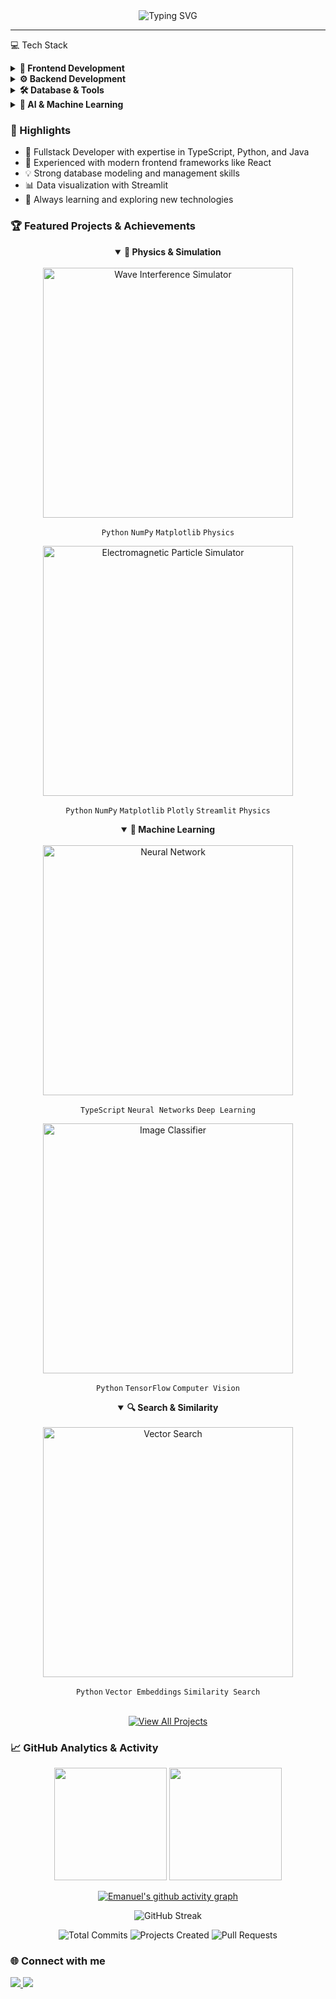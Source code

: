 <div align="center">
  <img src="https://readme-typing-svg.demolab.com?font=Fira+Code&pause=1000&color=FF6E96&center=true&vCenter=true&width=435&lines=Hello+World!+I'm+Emanuel+Firmino+👋;Fullstack+Developer;Working+with+AI" alt="Typing SVG" />
</div>

---

💻 Tech Stack

<details>
<summary><b>🎨 Frontend Development</b></summary>
<br>
<div align="left">
  
  ![TypeScript](https://img.shields.io/badge/TypeScript-007ACC?style=for-the-badge&logo=typescript&logoColor=white) 
  ![React](https://img.shields.io/badge/React-20232A?style=for-the-badge&logo=react&logoColor=61DAFB)
  ![Next.js](https://img.shields.io/badge/Next.js-000000?style=for-the-badge&logo=next.js&logoColor=white)
  ![HTML5](https://img.shields.io/badge/HTML5-E34F26?style=for-the-badge&logo=html5&logoColor=white)
  ![CSS3](https://img.shields.io/badge/CSS3-1572B6?style=for-the-badge&logo=css3&logoColor=white)
  ![Tailwind](https://img.shields.io/badge/Tailwind_CSS-38B2AC?style=for-the-badge&logo=tailwind-css&logoColor=white)
  ![Bootstrap](https://img.shields.io/badge/Bootstrap-563D7C?style=for-the-badge&logo=bootstrap&logoColor=white)
  ![SASS](https://img.shields.io/badge/Sass-CC6699?style=for-the-badge&logo=sass&logoColor=white)
</div>
</details>
<details>
<summary><b>⚙️ Backend Development</b></summary>
<br>
<div align="left">

![Python](https://img.shields.io/badge/Python-14354C?style=for-the-badge&logo=python&logoColor=white)
![Java](https://img.shields.io/badge/Java-ED8B00?style=for-the-badge&logo=openjdk&logoColor=white)
![Node.js](https://img.shields.io/badge/Node.js-43853D?style=for-the-badge&logo=node.js&logoColor=white)
![Express.js](https://img.shields.io/badge/Express.js-404D59?style=for-the-badge)
![Spring](https://img.shields.io/badge/Spring-6DB33F?style=for-the-badge&logo=spring&logoColor=white)
![FastAPI](https://img.shields.io/badge/FastAPI-009688?style=for-the-badge&logo=fastapi&logoColor=white)
![Django](https://img.shields.io/badge/Django-092E20?style=for-the-badge&logo=django&logoColor=white)
![NestJS](https://img.shields.io/badge/NestJS-E0234E?style=for-the-badge&logo=nestjs&logoColor=white)

</div>
</details>
<details>
<summary><b>🛠 Database & Tools</b></summary>
<br>
<div align="left">

![MySQL](https://img.shields.io/badge/MySQL-00000F?style=for-the-badge&logo=mysql&logoColor=white)
![MongoDB](https://img.shields.io/badge/MongoDB-4EA94B?style=for-the-badge&logo=mongodb&logoColor=white)
![PostgreSQL](https://img.shields.io/badge/PostgreSQL-316192?style=for-the-badge&logo=postgresql&logoColor=white)
![SQLite](https://img.shields.io/badge/SQLite-07405E?style=for-the-badge&logo=sqlite&logoColor=white)
![Redis](https://img.shields.io/badge/Redis-DC382D?style=for-the-badge&logo=redis&logoColor=white)
![Docker](https://img.shields.io/badge/Docker-2496ED?style=for-the-badge&logo=docker&logoColor=white)
![Kubernetes](https://img.shields.io/badge/Kubernetes-326CE5?style=for-the-badge&logo=kubernetes&logoColor=white)
![Git](https://img.shields.io/badge/Git-F05032?style=for-the-badge&logo=git&logoColor=white)

</div>
</details>
<details>
<summary><b>🤖 AI & Machine Learning</b></summary>
<br>
<div align="left">

![TensorFlow](https://img.shields.io/badge/TensorFlow-FF6F00?style=for-the-badge&logo=tensorflow&logoColor=white)
![PyTorch](https://img.shields.io/badge/PyTorch-EE4C2C?style=for-the-badge&logo=pytorch&logoColor=white)
![Pandas](https://img.shields.io/badge/Pandas-150458?style=for-the-badge&logo=pandas&logoColor=white)
![NumPy](https://img.shields.io/badge/NumPy-013243?style=for-the-badge&logo=numpy&logoColor=white)
![Scikit Learn](https://img.shields.io/badge/Scikit_Learn-F7931E?style=for-the-badge&logo=scikit-learn&logoColor=white)

</div>
</details>

### 🌟 Highlights

- 🔭 Fullstack Developer with expertise in TypeScript, Python, and Java
- 🌱 Experienced with modern frontend frameworks like React
- 💡 Strong database modeling and management skills
- 📊 Data visualization with Streamlit
- 🚀 Always learning and exploring new technologies

### 🏆 Featured Projects & Achievements

<div align="center">

  <details open>
    <summary><b>🌊 Physics & Simulation</b></summary>
    <br>
    <a href="https://github.com/oEmanuelFirmino/Dynamic_Wave_Interference_Simulator">
      <img width="400" src="https://github-readme-stats.vercel.app/api/pin/?username=oEmanuelFirmino&repo=Dynamic_Wave_Interference_Simulator&theme=dracula&hide_border=true&show_icons=true" alt="Wave Interference Simulator"/>
    </a>
    <p>
      <code>Python</code> <code>NumPy</code> <code>Matplotlib</code> <code>Physics</code>
    </p>
    <a href="https://github.com/oEmanuelFirmino/Electromagnetic-Particle-Simulator">
      <img width="400" src="https://github-readme-stats.vercel.app/api/pin/?username=oEmanuelFirmino&repo=Electromagnetic-Particle-Simulator&theme=dracula&hide_border=true&show_icons=true" alt="Electromagnetic Particle Simulator"/>
    </a>
    <p>
      <code>Python</code> <code>NumPy</code> <code>Matplotlib</code> <code>Plotly</code> <code>Streamlit</code> <code>Physics</code>
    </p>
  </details>

  <details open>
    <summary><b>🧠 Machine Learning</b></summary>
    <br>
    <a href="https://github.com/oEmanuelFirmino/MultiLayerNeuralNetwork">
      <img width="400" src="https://github-readme-stats.vercel.app/api/pin/?username=oEmanuelFirmino&repo=MultiLayerNeuralNetwork&theme=dracula&hide_border=true&show_icons=true" alt="Neural Network"/>
    </a>
    <p>
      <code>TypeScript</code> <code>Neural Networks</code> <code>Deep Learning</code>
    </p>
    <a href="https://github.com/oEmanuelFirmino/image_classifier">
      <img width="400" src="https://github-readme-stats.vercel.app/api/pin/?username=oEmanuelFirmino&repo=image_classifier&theme=dracula&hide_border=true&show_icons=true" alt="Image Classifier"/>
    </a>
    <p>
      <code>Python</code> <code>TensorFlow</code> <code>Computer Vision</code>
    </p>
  </details>
  <details open>
    <summary><b>🔍 Search & Similarity</b></summary>
    <br>
    <a href="https://github.com/oEmanuelFirmino/vector-search-with-cos-similarity">
      <img width="400" src="https://github-readme-stats.vercel.app/api/pin/?username=oEmanuelFirmino&repo=vector-search-with-cos-similarity&theme=dracula&hide_border=true&show_icons=true" alt="Vector Search"/>
    </a>
    <p>
      <code>Python</code> <code>Vector Embeddings</code> <code>Similarity Search</code>
    </p>
  </details>
</div>

<br>

<div align="center">
  <a href="https://github.com/oEmanuelFirmino?tab=repositories">
    <img src="https://img.shields.io/badge/View_All_Projects-282A36?style=for-the-badge&logo=github" alt="View All Projects"/>
  </a>
</div>

### 📈 GitHub Analytics & Activity
<div align="center">
  <img height="180em" src="https://github-readme-stats.vercel.app/api?username=oEmanuelFirmino&show_icons=true&theme=dracula&include_all_commits=true&count_private=true&hide_border=true"/>
  <img height="180em" src="https://github-readme-stats.vercel.app/api/top-langs/?username=oEmanuelFirmino&layout=compact&langs_count=8&theme=dracula&hide_border=true" />
</div>

<div align="center">

[![Emanuel's github activity graph](https://github-readme-activity-graph.vercel.app/graph?username=oEmanuelFirmino&theme=dracula&hide_border=true&radius=8&area=true&custom_title=Contribution%20Timeline&line=FF6E96&point=FF6E96&bg_color=282A36)](https://github.com/ashutosh00710/github-readme-activity-graph)

<div align="center">

![GitHub Streak](https://github-readme-streak-stats.herokuapp.com/?user=oEmanuelFirmino&theme=dracula&hide_border=true&date_format=j%20M%5B%20Y%5D&background=282A36&fire=FF6E96&ring=FF6E96&currStreakLabel=FF6E96)

</div>

<div align="center">
  <img src="https://img.shields.io/badge/Total_Commits-1K+-FF6E96?style=for-the-badge&logo=github&logoColor=white&labelColor=282A36" alt="Total Commits"/>
  <img src="https://img.shields.io/badge/Projects_Created-20+-FF6E96?style=for-the-badge&logo=github&logoColor=white&labelColor=282A36" alt="Projects Created"/>
  <img src="https://img.shields.io/badge/Pull_Requests-50+-FF6E96?style=for-the-badge&logo=github&logoColor=white&labelColor=282A36" alt="Pull Requests"/>
</div>

</div>

### 🌐 Connect with me

<div>
  <a href="mailto:firmino.emanuel2006@gmail.com">
    <img src="https://img.shields.io/badge/-Gmail-%23333?style=for-the-badge&logo=gmail&logoColor=white" target="_blank">
  </a>
  <a href="https://www.linkedin.com/in/emanuelfirmino/" target="_blank">
    <img src="https://img.shields.io/badge/-LinkedIn-%230077B5?style=for-the-badge&logo=linkedin&logoColor=white" target="_blank">
  </a>
</div>
